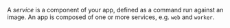 A _service_ is a component of your app, defined as a command run against an image. An app is composed of one or more services, e.g. `web` and `worker`.
